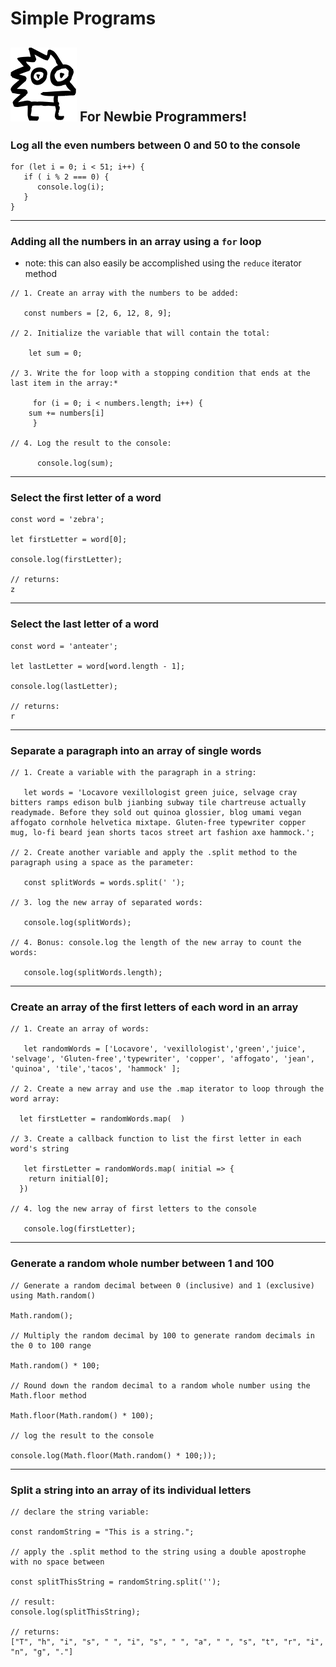 # Simple Programs 

                
![Bug Eyes](../img/bug-eyes-creature.svg)  For Newbie Programmers!
---
### **Log all the even numbers between 0 and 50 to the console**
```
for (let i = 0; i < 51; i++) {
   if ( i % 2 === 0) {
      console.log(i);
   }
}
```
---
### **Adding all the numbers in an array using a `for` loop**
- note: this can also easily be accomplished using the `reduce` iterator method

```
// 1. Create an array with the numbers to be added:

   const numbers = [2, 6, 12, 8, 9];

// 2. Initialize the variable that will contain the total:

    let sum = 0;  

// 3. Write the for loop with a stopping condition that ends at the last item in the array:* 

     for (i = 0; i < numbers.length; i++) {
    sum += numbers[i]
     }

// 4. Log the result to the console:

      console.log(sum);  
```
---
### **Select the first letter of a word**

```
const word = 'zebra';

let firstLetter = word[0];

console.log(firstLetter);

// returns:
z
```
---
### **Select the last letter of a word**
```
const word = 'anteater';

let lastLetter = word[word.length - 1];

console.log(lastLetter);

// returns:
r
```
---
### **Separate a paragraph into an array of single words**

```
// 1. Create a variable with the paragraph in a string: 

   let words = 'Locavore vexillologist green juice, selvage cray bitters ramps edison bulb jianbing subway tile chartreuse actually readymade. Before they sold out quinoa glossier, blog umami vegan affogato cornhole helvetica mixtape. Gluten-free typewriter copper mug, lo-fi beard jean shorts tacos street art fashion axe hammock.';

// 2. Create another variable and apply the .split method to the paragraph using a space as the parameter:

   const splitWords = words.split(' ');

// 3. log the new array of separated words:

   console.log(splitWords);

// 4. Bonus: console.log the length of the new array to count the words:

   console.log(splitWords.length);
```
---
### **Create an array of the first letters of each word in an array**

```
// 1. Create an array of words:

   let randomWords = ['Locavore', 'vexillologist','green','juice', 'selvage', 'Gluten-free','typewriter', 'copper', 'affogato', 'jean', 'quinoa', 'tile','tacos', 'hammock' ];

// 2. Create a new array and use the .map iterator to loop through the word array:

  let firstLetter = randomWords.map(  )

// 3. Create a callback function to list the first letter in each word's string

   let firstLetter = randomWords.map( initial => {
    return initial[0];
  })

// 4. log the new array of first letters to the console

   console.log(firstLetter);

```
---
### **Generate a random whole number between 1 and 100**

```
// Generate a random decimal between 0 (inclusive) and 1 (exclusive) using Math.random()

Math.random();

// Multiply the random decimal by 100 to generate random decimals in the 0 to 100 range

Math.random() * 100;

// Round down the random decimal to a random whole number using the Math.floor method

Math.floor(Math.random() * 100);

// log the result to the console

console.log(Math.floor(Math.random() * 100;));
```
---
### **Split a string into an array of its individual letters**

```
// declare the string variable:

const randomString = "This is a string.";

// apply the .split method to the string using a double apostrophe with no space between

const splitThisString = randomString.split('');

// result:
console.log(splitThisString);

// returns:
["T", "h", "i", "s", " ", "i", "s", " ", "a", " ", "s", "t", "r", "i", "n", "g", "."]
```





